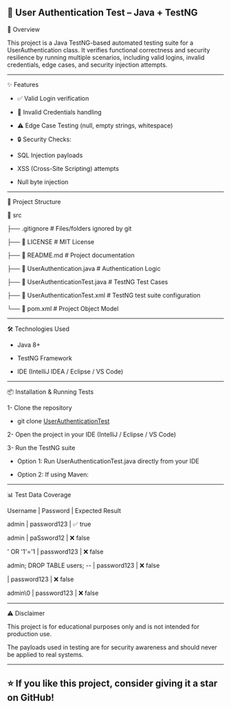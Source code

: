 🔐 User Authentication Test – Java + TestNG
----------------

📌 Overview

This project is a Java TestNG-based automated testing suite for a UserAuthentication class.
It verifies functional correctness and security resilience by running multiple scenarios, including valid logins, invalid credentials, edge cases, and security injection attempts.

----------------

✨ Features

- ✅ Valid Login verification

- 🚫 Invalid Credentials handling

- ⚠️ Edge Case Testing (null, empty strings, whitespace)

- 🔒 Security Checks:

- SQL Injection payloads

- XSS (Cross-Site Scripting) attempts

- Null byte injection

----------------

📂 Project Structure

📁 src

 ├── .gitignore                         # Files/folders ignored by git

 ├── 📄 LICENSE                # MIT License

 ├── 📄 README.md              # Project documentation

 ├── 📄 UserAuthentication.java        # Authentication Logic
 
 ├── 📄 UserAuthenticationTest.java    # TestNG Test Cases
 
 ├── 📄 UserAuthenticationTest.xml         # TestNG test suite configuration
 
 └── 📄 pom.xml                        # Project Object Model
 

----------------

🛠️ Technologies Used

- Java 8+

- TestNG Framework

- IDE (IntelliJ IDEA / Eclipse / VS Code)

----------------

📦 Installation & Running Tests

1- Clone the repository

  - git clone [UserAuthenticationTest](https://github.com/AhmedElian/UserAuthenticationTest.git)
   
2- Open the project in your IDE (IntelliJ / Eclipse / VS Code)

3- Run the TestNG suite

  - Option 1: Run UserAuthenticationTest.java directly from your IDE

  - Option 2: If using Maven:

----------------

📊 Test Data Coverage

Username | Password	| Expected Result

admin |	password123	| ✅ true

admin	| paSsword12 |	❌ false

' OR '1'='1	| password123	| ❌ false

admin; DROP TABLE users; -- | password123 |	❌ false

<script>alert('XSS')</script>	| password123	| ❌ false

admin\0	| password123	| ❌ false

----------------

⚠️ Disclaimer

This project is for educational purposes only and is not intended for production use.

The payloads used in testing are for security awareness and should never be applied to real systems.

----------------

⭐ If you like this project, consider giving it a star on GitHub!
----------------
